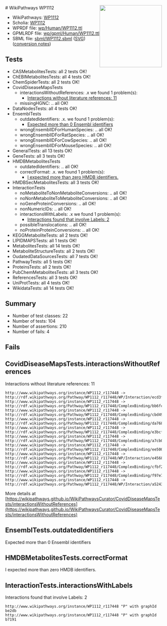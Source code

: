 <img style="float: right; width: 200px" src="../logo.png" />
# WikiPathways WP1112

* WikiPathways: [WP1112](https://identifiers.org/wikipathways:WP1112)
* Scholia: [WP1112](https://scholia.toolforge.org/wikipathways/WP1112)
* WPRDF file: [wp/Human/WP1112.ttl](../wp/Human/WP1112.ttl)
* GPMLRDF file: [wp/gpml/Human/WP1112.ttl](../wp/gpml/Human/WP1112.ttl)
* SBML file: [sbml/WP1112.sbml](../sbml/WP1112.sbml) ([SVG](../sbml/WP1112.svg)) ([conversion notes](../sbml/WP1112.txt))

## Tests
* CASMetabolitesTests: all 2 tests OK!
* ChEBIMetabolitesTests: all 4 tests OK!
* ChemSpiderTests: all 2 tests OK!
* CovidDiseaseMapsTests
    * interactionsWithoutReferences: .x we found 1 problem(s):
        * [Interactions without literature references: 11](#9701cce2)
    * missingHGNC: .. all OK!
* DataNodesTests: all 4 tests OK!
* EnsemblTests
    * outdatedIdentifiers: .x. we found 1 problem(s):
        * [Expected more than 0 Ensembl identifiers](#f44398b7)
    * wrongEnsemblIDForHumanSpecies: .. all OK!
    * wrongEnsemblIDForRatSpecies: .. all OK!
    * wrongEnsemblIDForCowSpecies: .. all OK!
    * wrongEnsemblIDForMouseSpecies: .. all OK!
* GeneralTests: all 13 tests OK!
* GeneTests: all 3 tests OK!
* HMDBMetabolitesTests
    * outdatedIdentifiers: .. all OK!
    * correctFormat: .x. we found 1 problem(s):
        * [I expected more than zero HMDB identifiers.](#ad154c1e)
* HMDBSecMetabolitesTests: all 3 tests OK!
* InteractionTests
    * noMetaboliteToNonMetaboliteConversions: .. all OK!
    * noNonMetaboliteToMetaboliteConversions: .. all OK!
    * noGeneProteinConversions: .. all OK!
    * nonNumericIDs: .. all OK!
    * interactionsWithLabels: .x we found 1 problem(s):
        * [Interactions found that involve Labels: 2](#630d2679)
    * possibleTranslocations: .. all OK!
    * noProteinProteinConversions: .. all OK!
* KEGGMetaboliteTests: all 2 tests OK!
* LIPIDMAPSTests: all 1 tests OK!
* MetabolitesTests: all 14 tests OK!
* MetaboliteStructureTests: all 2 tests OK!
* OudatedDataSourcesTests: all 7 tests OK!
* PathwayTests: all 5 tests OK!
* ProteinsTests: all 2 tests OK!
* PubChemMetabolitesTests: all 3 tests OK!
* ReferencesTests: all 3 tests OK!
* UniProtTests: all 4 tests OK!
* WikidataTests: all 14 tests OK!


## Summary

* Number of test classes: 22
* Number of tests: 104
* Number of assertions: 210
* Number of fails: 4

## Fails

<a name="9701cce2" />

## CovidDiseaseMapsTests.interactionsWithoutReferences

Interactions without literature references: 11
```
http://www.wikipathways.org/instance/WP1112_r117448 -> http://rdf.wikipathways.org/Pathway/WP1112_r117448/WP/Interaction/ecd3f
http://www.wikipathways.org/instance/WP1112_r117448 -> http://rdf.wikipathways.org/Pathway/WP1112_r117448/ComplexBinding/bb6fc
http://www.wikipathways.org/instance/WP1112_r117448 -> http://rdf.wikipathways.org/Pathway/WP1112_r117448/ComplexBinding/cbd49
http://www.wikipathways.org/instance/WP1112_r117448 -> http://rdf.wikipathways.org/Pathway/WP1112_r117448/ComplexBinding/da768
http://www.wikipathways.org/instance/WP1112_r117448 -> http://rdf.wikipathways.org/Pathway/WP1112_r117448/ComplexBinding/e3bcf
http://www.wikipathways.org/instance/WP1112_r117448 -> http://rdf.wikipathways.org/Pathway/WP1112_r117448/ComplexBinding/a7cb0
http://www.wikipathways.org/instance/WP1112_r117448 -> http://rdf.wikipathways.org/Pathway/WP1112_r117448/ComplexBinding/ee500
http://www.wikipathways.org/instance/WP1112_r117448 -> http://rdf.wikipathways.org/Pathway/WP1112_r117448/WP/Interaction/e4568
http://www.wikipathways.org/instance/WP1112_r117448 -> http://rdf.wikipathways.org/Pathway/WP1112_r117448/ComplexBinding/cfbf2
http://www.wikipathways.org/instance/WP1112_r117448 -> http://rdf.wikipathways.org/Pathway/WP1112_r117448/ComplexBinding/f97e7
http://www.wikipathways.org/instance/WP1112_r117448 -> http://rdf.wikipathways.org/Pathway/WP1112_r117448/WP/Interaction/a5243
```

More details at [https://wikipathways.github.io/WikiPathwaysCurator/CovidDiseaseMapsTests/interactionsWithoutReferences](https://wikipathways.github.io/WikiPathwaysCurator/CovidDiseaseMapsTests/interactionsWithoutReferences)

<a name="f44398b7" />

## EnsemblTests.outdatedIdentifiers

Expected more than 0 Ensembl identifiers
<a name="ad154c1e" />

## HMDBMetabolitesTests.correctFormat

I expected more than zero HMDB identifiers.
<a name="630d2679" />

## InteractionTests.interactionsWithLabels

Interactions found that involve Labels: 2
```
http://www.wikipathways.org/instance/WP1112_r117448 "P" with graphId be2db
http://www.wikipathways.org/instance/WP1112_r117448 "P" with graphId b7191
```

